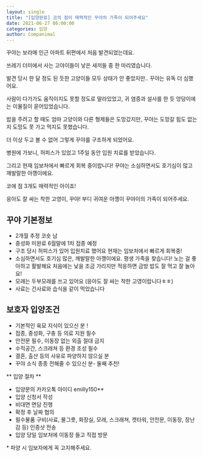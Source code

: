 ```yaml
---
layout: single
title: "[입양완료] 코의 점이 매력적인 꾸야의 가족이 되어주세요"
date: 2021-06-27 06:00:00
categories: 입양
author: Companimal
---
```


꾸야는 보라매 인근 아파트 뒤편에서 처음 발견되었는데요.

쓰레기 더미에서 사는 고야이들이 낳은 새끼들 중 한 마리였습니다.

발견 당시 한 달 정도 된 듯한 고양이들 모두 상태가 안 좋았지만.. 꾸야는 유독 더 심했어요.

사람이 다가가도 움직이지도 못할 정도로 말라있었고, 귀 염증과 설사를 한 듯 엉덩이에는 이물질이 묻어있었습니다.

밥을 주려고 할 때도 엄마 고양이와 다른 형제들은 도망갔지만, 꾸야는 도망갈 힘도 없는지 도망도 못 가고 먹지도 못했습니다.

더 이상 두고 볼 수 없어 그렇게 꾸야를 구조하게 되었어요.

병원에 가보니, 허피스가 있었고 1주일 동안 입원 치료를 받았습니다.

그리고 현재 임보처에서 빠르게 회복 중이랍니다! 꾸야는 소심하면서도 호기심이 많고 깨발랄한 아깽이에요.

코에 점 3개도 매력적인 아이죠!

응아도 잘 싸는 착한 고영이, 꾸야! 부디 귀여운 아깽이 꾸야이의 가족이 되어주세요.

## 꾸야 기본정보

- 2개월 추정 코숏 남
- 중성화 미완료 6월말에 1차 접종 예정
- 구조 당시 허피스가 있어 입원치료 했어요 현재는 임보처에서 빠르게 회복중!
- 소심하면서도 호기심 많은, 깨발랄한 아깽이에요. 평생 가족을 찾습니다! 노는 걸 좋아하고 활발해요 처음에는 낯을 조금 가리지만 적응하면 금방 밥도 잘 먹고 잘 놀아요!
- 모래는 두부모래를 쓰고 있어요 (응아도 잘 싸는 착한 고영이랍니다ㅎㅎ)
- 사료는 건사료와 습식을 같이 먹었습니다

## 보호자 입양조건

- 기본적인 육묘 지식이 있으신 분 !
- 접종, 중성화, 구충 등 의료 지원 필수
- 안전문 필수, 이동장 없는 외출 절대 금지
- 수직공간, 스크래쳐 등 환경 조성 필수
- 결혼, 출산 등의 사유로 파양하지 않으실 분
- 꾸야 소식 종종 전해줄 수 있으신 분- 둘째 추천!

** 입양 절차 **

- 입양문의 카카오톡 아이디 emilly150\*\*
- 입양 신청서 작성
- 비대면 면담 진행
- 확정 후 날짜 협의
- 필수물품 구비(사료, 물그릇, 화장실, 모래, 스크래쳐, 캣타워, 안전문, 이동장, 장난감 등) 인증샷 전송
- 입양 당일 임보처에 이동장 들고 직접 방문

\* 파양 시 임보자에게 꼭 고지해주세요.
